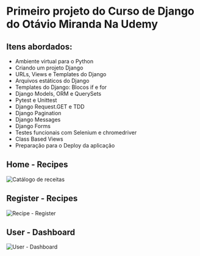# Primeiro projeto do Curso de Django do Otávio Miranda Na Udemy

## Itens abordados:

* Ambiente virtual para o Python
* Criando um projeto Django
* URLs, Views e Templates do Django
* Arquivos estáticos do Django
* Templates do Django: Blocos if e for
* Django Models, ORM e QuerySets
* Pytest e Unittest
* Django Request.GET e TDD
* Django Pagination
* Django Messages
* Django Forms
* Testes funcionais com Selenium e chromedriver
* Class Based Views
* Preparação para o Deploy da aplicação

## Home - Recipes
![Catálogo de receitas](https://github.com/icaro-freitas/curso-django-projeto1/assets/77081076/d346a62c-6006-436b-979e-77e387bd9b80)

## Register - Recipes
![Recipe - Register](https://github.com/icaro-freitas/curso-django-projeto1/assets/77081076/bd5c903e-348d-4665-ac16-a694f0e13ba3)

## User - Dashboard
![User - Dashboard](https://github.com/icaro-freitas/curso-django-projeto1/assets/77081076/699fca51-414c-4ce6-a9f1-12366f52f9c6)

  
